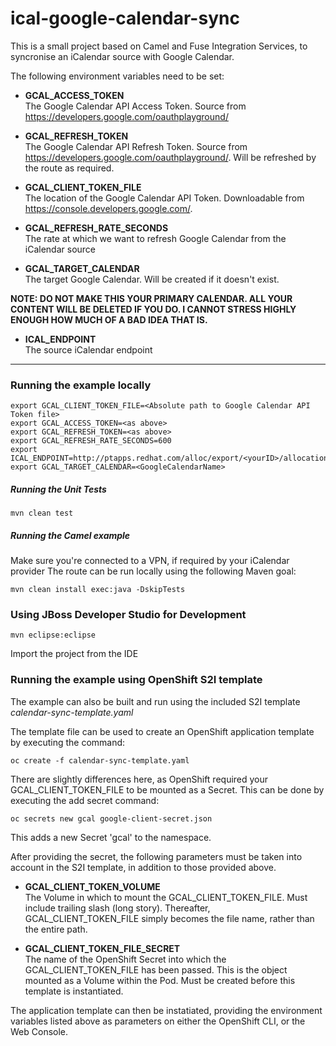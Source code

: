 # ical-google-calendar-sync

This is a small project based on Camel and Fuse Integration Services, to syncronise an iCalendar source with Google Calendar.

The following environment variables need to be set:

* **GCAL_ACCESS_TOKEN**  
The Google Calendar API Access Token. Source from https://developers.google.com/oauthplayground/

* **GCAL_REFRESH_TOKEN**  
The Google Calendar API Refresh Token. Source from https://developers.google.com/oauthplayground/. Will be refreshed by the route as required.

* **GCAL_CLIENT_TOKEN_FILE**  
The location of the Google Calendar API Token. Downloadable from https://console.developers.google.com/.

* **GCAL_REFRESH_RATE_SECONDS**  
The rate at which we want to refresh Google Calendar from the iCalendar source

* **GCAL_TARGET_CALENDAR**  
The target Google Calendar. Will be created if it doesn't exist.

**NOTE: DO NOT MAKE THIS YOUR PRIMARY CALENDAR. ALL YOUR CONTENT WILL BE DELETED IF YOU DO. I CANNOT STRESS HIGHLY ENOUGH HOW MUCH OF A BAD IDEA THAT IS.**

* **ICAL_ENDPOINT**  
The source iCalendar endpoint

----------
### Running the example locally

    export GCAL_CLIENT_TOKEN_FILE=<Absolute path to Google Calendar API Token file>
    export GCAL_ACCESS_TOKEN=<as above>
    export GCAL_REFRESH_TOKEN=<as above>
    export GCAL_REFRESH_RATE_SECONDS=600
    export ICAL_ENDPOINT=http://ptapps.redhat.com/alloc/export/<yourID>/allocation.ics
    export GCAL_TARGET_CALENDAR=<GoogleCalendarName>

##### Running the Unit Tests

    mvn clean test

##### Running the Camel example

Make sure you're connected to a VPN, if required by your iCalendar provider
The route can be run locally using the following Maven goal:

    mvn clean install exec:java -DskipTests

### Using JBoss Developer Studio for Development

    mvn eclipse:eclipse

 Import the project from the IDE

### Running the example using OpenShift S2I template

The example can also be built and run using the included S2I template *calendar-sync-template.yaml*

The template file can be used to create an OpenShift application template by executing the command:

    oc create -f calendar-sync-template.yaml

There are slightly differences here, as OpenShift required your GCAL_CLIENT_TOKEN_FILE to be mounted as a Secret. This can be done by executing the add secret command:

    oc secrets new gcal google-client-secret.json

This adds a new Secret 'gcal' to the namespace.

After providing the secret, the following parameters must be taken into account in the S2I template, in addition to those provided above.

 * **GCAL_CLIENT_TOKEN_VOLUME**  
The Volume in which to mount the GCAL_CLIENT_TOKEN_FILE. Must include trailing slash (long story). Thereafter, GCAL_CLIENT_TOKEN_FILE simply becomes the file name, rather than the entire path.

 * **GCAL_CLIENT_TOKEN_FILE_SECRET**  
The name of the OpenShift Secret into which the GCAL_CLIENT_TOKEN_FILE has been passed. This is the object mounted as a Volume within the Pod. Must be created before this template is instantiated.

The application template can then be instatiated, providing the environment variables listed above as parameters on either the OpenShift CLI, or the Web Console.
